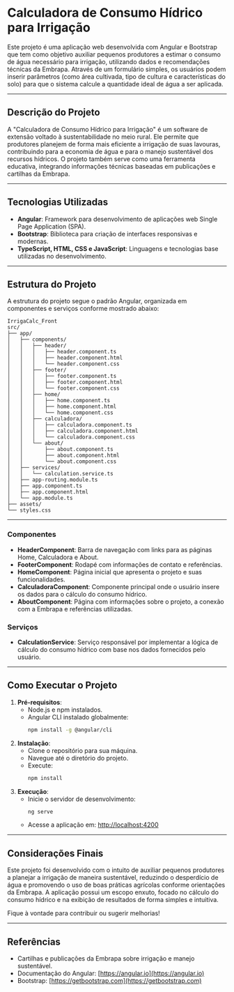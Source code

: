 # Calculadora de Consumo Hídrico para Irrigação

Este projeto é uma aplicação web desenvolvida com Angular e Bootstrap que tem como objetivo auxiliar pequenos produtores a estimar o consumo de água necessário para irrigação, utilizando dados e recomendações técnicas da Embrapa. Através de um formulário simples, os usuários podem inserir parâmetros (como área cultivada, tipo de cultura e características do solo) para que o sistema calcule a quantidade ideal de água a ser aplicada.

---

## Descrição do Projeto

A "Calculadora de Consumo Hídrico para Irrigação" é um software de extensão voltado à sustentabilidade no meio rural. Ele permite que produtores planejem de forma mais eficiente a irrigação de suas lavouras, contribuindo para a economia de água e para o manejo sustentável dos recursos hídricos. O projeto também serve como uma ferramenta educativa, integrando informações técnicas baseadas em publicações e cartilhas da Embrapa.

---

## Tecnologias Utilizadas

- **Angular**: Framework para desenvolvimento de aplicações web Single Page Application (SPA).
- **Bootstrap**: Biblioteca para criação de interfaces responsivas e modernas.
- **TypeScript, HTML, CSS e JavaScript**: Linguagens e tecnologias base utilizadas no desenvolvimento.

---

## Estrutura do Projeto

A estrutura do projeto segue o padrão Angular, organizada em componentes e serviços conforme mostrado abaixo:

```
IrrigaCalc_Front
src/
├── app/
│   ├── components/
│   │   ├── header/
│   │   │   ├── header.component.ts
│   │   │   ├── header.component.html
│   │   │   └── header.component.css
│   │   ├── footer/
│   │   │   ├── footer.component.ts
│   │   │   ├── footer.component.html
│   │   │   └── footer.component.css
│   │   ├── home/
│   │   │   ├── home.component.ts
│   │   │   ├── home.component.html
│   │   │   └── home.component.css
│   │   ├── calculadora/
│   │   │   ├── calculadora.component.ts
│   │   │   ├── calculadora.component.html
│   │   │   └── calculadora.component.css
│   │   └── about/
│   │       ├── about.component.ts
│   │       ├── about.component.html
│   │       └── about.component.css
│   ├── services/
│   │   └── calculation.service.ts
│   ├── app-routing.module.ts
│   ├── app.component.ts
│   ├── app.component.html
│   └── app.module.ts
├── assets/
└── styles.css
```

---


### Componentes

- **HeaderComponent**: Barra de navegação com links para as páginas Home, Calculadora e About.
- **FooterComponent**: Rodapé com informações de contato e referências.
- **HomeComponent**: Página inicial que apresenta o projeto e suas funcionalidades.
- **CalculadoraComponent**: Componente principal onde o usuário insere os dados para o cálculo do consumo hídrico.
- **AboutComponent**: Página com informações sobre o projeto, a conexão com a Embrapa e referências utilizadas.

### Serviços

- **CalculationService**: Serviço responsável por implementar a lógica de cálculo do consumo hídrico com base nos dados fornecidos pelo usuário.

---

## Como Executar o Projeto

1. **Pré-requisitos**:
   - Node.js e npm instalados.
   - Angular CLI instalado globalmente:
     ```bash
     npm install -g @angular/cli
     ```
2. **Instalação**:
   - Clone o repositório para sua máquina.
   - Navegue até o diretório do projeto.
   - Execute:
     ```bash
     npm install
     ```
3. **Execução**:
   - Inicie o servidor de desenvolvimento:
     ```bash
     ng serve
     ```
   - Acesse a aplicação em: [http://localhost:4200](http://localhost:4200)

---

## Considerações Finais

Este projeto foi desenvolvido com o intuito de auxiliar pequenos produtores a planejar a irrigação de maneira sustentável, reduzindo o desperdício de água e promovendo o uso de boas práticas agrícolas conforme orientações da Embrapa. A aplicação possui um escopo enxuto, focado no cálculo do consumo hídrico e na exibição de resultados de forma simples e intuitiva.

Fique à vontade para contribuir ou sugerir melhorias!

---

## Referências

- Cartilhas e publicações da Embrapa sobre irrigação e manejo sustentável.
- Documentação do Angular: [https://angular.io](https://angular.io)
- Bootstrap: [https://getbootstrap.com](https://getbootstrap.com)
